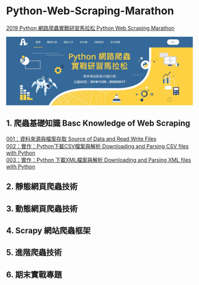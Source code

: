 # Python-Web-Scraping-Marathon
<a href="https://pycrawler.cupoy.com/">2019 Python 網路爬蟲實戰研習馬拉松 Python Web Scraping Marathon</a>

![000](homework/000.JPG)

## 1. 爬蟲基礎知識 Basc Knowledge of Web Scraping
<a href="https://github.com/tgnco1218/Python-Web-Scraping-Marathon/tree/master/homework/Day001_Source_of_Data_and_Read_Write_Files">001：資料來源與檔案存取 Source of Data and Read Write Files</a><br>
<a href="https://github.com/tgnco1218/Python-Web-Scraping-Marathon/tree/master/homework/Day002_Download_and_Parse_CSV_with_Python">002：實作：Python下載CSV檔案與解析 Downloading and Parsing CSV files with Python</a><br>
<a href="https://github.com/tgnco1218/Python-Web-Scraping-Marathon/tree/master/homework/Day003_Download_and_Parse_XML_with_Python">003：實作：Python 下載XML檔案與解析 Downloading and Parsing XML files with Python</a><br>

## 2. 靜態網頁爬蟲技術

## 3. 動態網頁爬蟲技術

## 4. Scrapy 網站爬蟲框架

## 5. 進階爬蟲技術

## 6. 期末實戰專題
